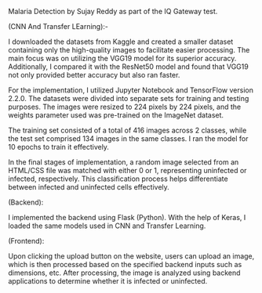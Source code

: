 
Malaria Detection by Sujay Reddy as part of the IQ Gateway test.

(CNN And Transfer LEarning):-

I downloaded the datasets from Kaggle and created a smaller dataset containing only the high-quality images to facilitate easier processing. The main focus was on utilizing the VGG19 model for its superior accuracy. Additionally, I compared it with the ResNet50 model and found that VGG19 not only provided better accuracy but also ran faster.

For the implementation, I utilized Jupyter Notebook and TensorFlow version 2.2.0. The datasets were divided into separate sets for training and testing purposes. The images were resized to 224 pixels by 224 pixels, and the weights parameter used was pre-trained on the ImageNet dataset.

The training set consisted of a total of 416 images across 2 classes, while the test set comprised 134 images in the same classes. I ran the model for 10 epochs to train it effectively.

In the final stages of implementation, a random image selected from an HTML/CSS file was matched with either 0 or 1, representing uninfected or infected, respectively. This classification process helps differentiate between infected and uninfected cells effectively.


(Backend):

I implemented the backend using Flask (Python). With the help of Keras, I loaded the same models used in CNN and Transfer Learning.


(Frontend):

Upon clicking the upload button on the website, users can upload an image, which is then processed based on the specified backend inputs such as dimensions, etc. After processing, the image is analyzed using backend applications to determine whether it is infected or uninfected.



